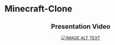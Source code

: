 # Minecraft-Clone
<div align="center">
  <h2>Presentation Video</h2>
  <a href="https://www.youtube.com/watch?v=vI2Lj2gS3A0"><img src="https://img.youtube.com/vi/vI2Lj2gS3A0/0.jpg" alt="IMAGE ALT TEXT"></a>
</div>
